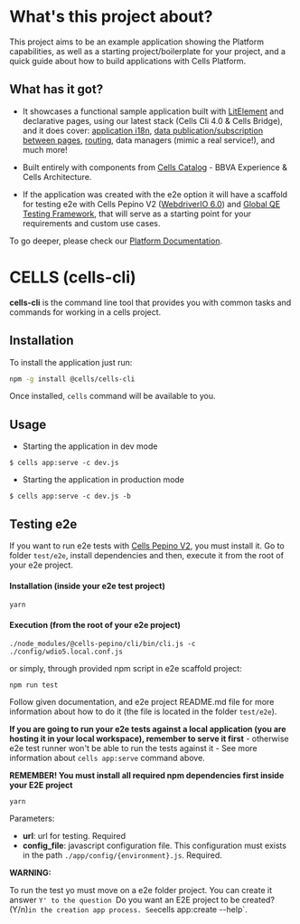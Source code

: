 # What's this project about?

This project aims to be an example application showing the Platform capabilities, as well as a starting project/boilerplate for your project, and a quick guide about how to build applications with Cells Platform.

## What has it got?

- It showcases a functional sample application built with [LitElement](https://lit.dev/)  and declarative pages, using our latest stack (Cells Cli 4.0 & Cells Bridge), and it does cover: [application i18n](https://platform.bbva.com/en-us/developers/engines/cells/documentation/basic-features/components/components-in-depth/internationalization#content0), [data publication/subscription between pages](https://platform.bbva.com/en-us/developers/engines/cells/documentation/basic-features/application-state-management/channels), [routing](https://platform.bbva.com/en-us/developers/engines/cells/documentation/basic-features/routing/routes), data managers (mimic a real service!), and much more!

- Built entirely with components from [Cells Catalog](https://au-bbva-andromeda.appspot.com/api/projects/au-bbva-cells-platform/segments/au-bbva-cells-artefacts/resources/cells/apps/bbva_gl_catalog/cells-catalog/master/cellsapp/pr/vulcanize/index.html#!/) - BBVA Experience & Cells Architecture.

- If the application was created with the e2e option it will have a scaffold for testing e2e with Cells Pepino V2 ([WebdriverIO 6.0](https://v6.webdriver.io/)) and [Global QE Testing Framework](https://globaldevtools.bbva.com/bitbucket/projects/BGT/repos/e2e-js-framework/browse), that will serve as a starting point for your requirements and custom use cases.

To go deeper, please check our [Platform Documentation](https://platform.bbva.com/en-us/developers/engines/cells/documentation/getting-started/what-is-cells).

# CELLS (**cells-cli**)

**cells-cli** is the command line tool that provides you with common tasks and commands for working in a cells project.

## Installation

To install the application just run:

~~~sh
npm -g install @cells/cells-cli
~~~

Once installed, `cells` command will be available to you.

## Usage

* Starting the application in dev mode

~~~
$ cells app:serve -c dev.js
~~~

* Starting the application in production mode

~~~
$ cells app:serve -c dev.js -b
~~~


## <a name="e2e"></a>Testing e2e

If you want to run e2e tests with [Cells Pepino V2](https://platform.bbva.com/en-us/developers/engines/cells/documentation/testing/cells-pepino-v2), you must install it. Go to folder `test/e2e`, install dependencies and then, execute it from the root of your e2e project.

#### Installation (inside your e2e test project)

```shell
yarn
```

#### Execution (from the root of your e2e project)

```shell
./node_modules/@cells-pepino/cli/bin/cli.js -c ./config/wdio5.local.conf.js
```

or simply, through provided npm script in e2e scaffold project:

```shell
npm run test
```

Follow given documentation, and e2e project README.md file for more information about how to do it (the file is located in the folder `test/e2e`).

__If you are going to run your e2e tests against a local application (you are hosting it in your local workspace), remember to serve it first__ - otherwise e2e test runner won't be able to run the tests against it - See more information about `cells app:serve` command above.

__REMEMBER! You must install all required npm dependencies first inside your E2E project__

```shell
yarn
```

Parameters:

- **url**: url for testing. Required
- **config_file**: javascript configuration file. This configuration must exists in the path `./app/config/{environment}.js`. Required.

**WARNING:**

To run the test yo must move on a e2e folder project. You can create it answer `Y' to the question
`Do you want an E2E project to be created? (Y/n)` in the creation app process.
See `cells app:create --help`.
